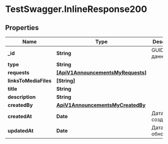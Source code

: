 # TestSwagger.InlineResponse200

## Properties

Name | Type | Description | Notes
------------ | ------------- | ------------- | -------------
**_id** | **String** | GUID в базе данных | [optional] 
**type** | **String** |  | [optional] 
**requests** | [**[ApiV1AnnouncementsMyRequests]**](ApiV1AnnouncementsMyRequests.md) |  | [optional] 
**linksToMediaFiles** | **[String]** |  | [optional] 
**title** | **String** |  | [optional] 
**description** | **String** |  | [optional] 
**createdBy** | [**ApiV1AnnouncementsMyCreatedBy**](ApiV1AnnouncementsMyCreatedBy.md) |  | [optional] 
**createdAt** | **Date** | Дата создания. | [optional] 
**updatedAt** | **Date** | Дата обновления. | [optional] 


